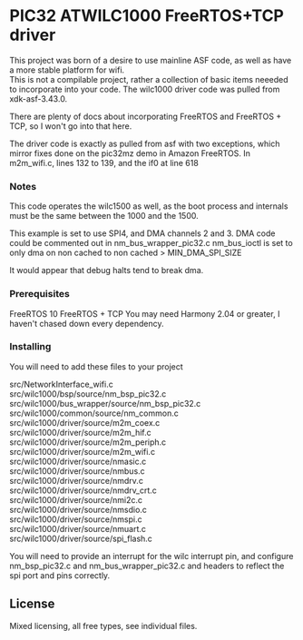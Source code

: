# PIC32 ATWILC1000 FreeRTOS+TCP driver

This project was born of a desire to use mainline ASF code, as well as have a more stable platform for wifi.  
This is not a compilable project, rather a collection of basic items neeeded to incorporate into your
code.  The wilc1000 driver code was pulled from xdk-asf-3.43.0.  

There are plenty of docs about incorporating FreeRTOS and FreeRTOS + TCP, so I won't go into that here.

The driver code is exactly as pulled from asf with two exceptions, which mirror fixes done on the pic32mz demo in Amazon FreeRTOS.
In m2m_wifi.c, lines 132 to 139, and the if0 at line 618

### Notes

This code operates the wilc1500 as well, as the boot process and internals must be the same 
between the 1000 and the 1500.

This example is set to use SPI4, and DMA channels 2 and 3. DMA code could be commented out in nm_bus_wrapper_pic32.c
nm_bus_ioctl is set to only dma on non cached to non cached > MIN_DMA_SPI_SIZE

It would appear that debug halts tend to break dma.

### Prerequisites

FreeRTOS 10
FreeRTOS + TCP
You may need Harmony 2.04 or greater, I haven't chased down every dependency.


### Installing

You will need to add these files to your project

src/NetworkInterface_wifi.c<br>
src/wilc1000/bsp/source/nm_bsp_pic32.c<br>
src/wilc1000/bus_wrapper/source/nm_bsp_pic32.c<br>
src/wilc1000/common/source/nm_common.c<br>
src/wilc1000/driver/source/m2m_coex.c<br>
src/wilc1000/driver/source/m2m_hif.c<br>
src/wilc1000/driver/source/m2m_periph.c<br>
src/wilc1000/driver/source/m2m_wifi.c<br>
src/wilc1000/driver/source/nmasic.c<br>
src/wilc1000/driver/source/nmbus.c<br>
src/wilc1000/driver/source/nmdrv.c<br>
src/wilc1000/driver/source/nmdrv_crt.c<br>
src/wilc1000/driver/source/nmi2c.c<br>
src/wilc1000/driver/source/nmsdio.c<br>
src/wilc1000/driver/source/nmspi.c<br>
src/wilc1000/driver/source/nmuart.c<br>
src/wilc1000/driver/source/spi_flash.c<br>

You will need to provide an interrupt for the wilc interrupt pin, and configure nm_bsp_pic32.c and nm_bus_wrapper_pic32.c 
and headers to reflect the spi port and pins correctly.

## License

Mixed licensing, all free types, see individual files.

